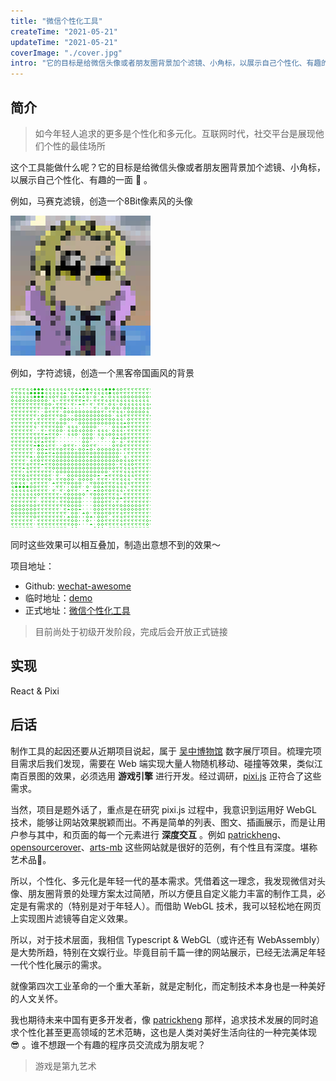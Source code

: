 ```yaml
---
title: "微信个性化工具"
createTime: "2021-05-21"
updateTime: "2021-05-21"
coverImage: "./cover.jpg"
intro: "它的目标是给微信头像或者朋友圈背景加个滤镜、小角标，以展示自己个性化、有趣的一面 💅 。"
---
```


## 简介

> 如今年轻人追求的更多是个性化和多元化。互联网时代，社交平台是展现他们个性的最佳场所

这个工具能做什么呢？它的目标是给微信头像或者朋友圈背景加个滤镜、小角标，以展示自己个性化、有趣的一面 💅 。

例如，马赛克滤镜，创造一个8Bit像素风的头像

![马赛克](./1.png)

例如，字符滤镜，创造一个黑客帝国画风的背景

![黑客帝国](./2.png)

同时这些效果可以相互叠加，制造出意想不到的效果～

项目地址：

+ Github: [wechat-awesome](https://github.com/jay4q/wechat-awesome)
+ 临时地址：[demo](https://dev-8gesrxwdc929eef0-1258640577.tcloudbaseapp.com/wa/#/)
+ 正式地址：[微信个性化工具](https://app.jay4q.com/wa/)

> 目前尚处于初级开发阶段，完成后会开放正式链接

## 实现

React & Pixi

## 后话

制作工具的起因还要从近期项目说起，属于 [吴中博物馆](https://wuzhongmuseum.com/) 数字展厅项目。梳理完项目需求后我们发现，需要在 Web 端实现大量人物随机移动、碰撞等效果，类似江南百景图的效果，必须选用 **游戏引擎** 进行开发。经过调研，[pixi.js](https://www.pixijs.com/) 正符合了这些需求。

当然，项目是题外话了，重点是在研究 pixi.js 过程中，我意识到运用好 WebGL 技术，能够让网站效果脱颖而出。不再是简单的列表、图文、插画展示，而是让用户参与其中，和页面的每一个元素进行 **深度交互** 。例如 [patrickheng](https://patrickheng.com/)、[opensourcerover](https://opensourcerover.jpl.nasa.gov/#!/home)、[arts-mb](https://www.arts-mb.com/) 这些网站就是很好的范例，有个性且有深度。堪称艺术品🎨。

所以，个性化、多元化是年轻一代的基本需求。凭借着这一理念，我发现微信对头像、朋友圈背景的处理方案太过简陋，所以方便且自定义能力丰富的制作工具，必定是有需求的（特别是对于年轻人）。而借助 WebGL 技术，我可以轻松地在网页上实现图片滤镜等自定义效果。

所以，对于技术层面，我相信 Typescript & WebGL（或许还有 WebAssembly）是大势所趋，特别在文娱行业。毕竟目前千篇一律的网站展示，已经无法满足年轻一代个性化展示的需求。

就像第四次工业革命的一个重大革新，就是定制化，而定制技术本身也是一种美好的人文关怀。

我也期待未来中国有更多开发者，像 [patrickheng](https://patrickheng.com/) 那样，追求技术发展的同时追求个性化甚至更高领域的艺术范畴，这也是人类对美好生活向往的一种完美体现 😎 。谁不想跟一个有趣的程序员交流成为朋友呢？

> 游戏是第九艺术
